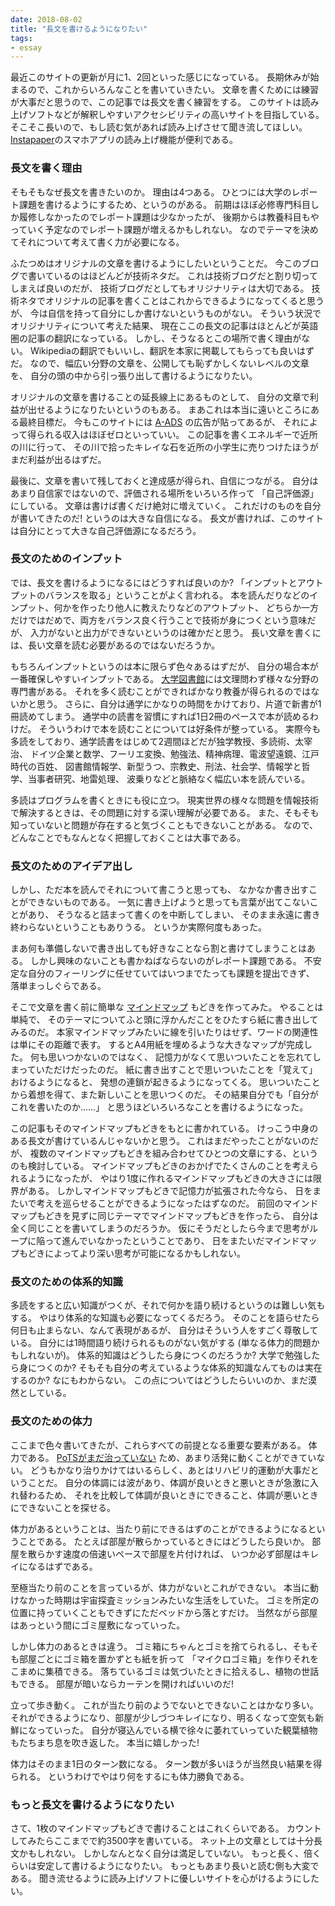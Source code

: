 ```yaml
---
date: 2018-08-02
title: "長文を書けるようになりたい"
tags:
- essay
---
```


最近このサイトの更新が月に1、2回といった感じになっている。
長期休みが始まるので、これからいろんなことを書いていきたい。
文章を書くためには練習が大事だと思うので、この記事では長文を書く練習をする。
このサイトは読み上げソフトなどが解釈しやすいアクセシビリティの高いサイトを目指している。
そこそこ長いので、もし読む気があれば読み上げさせて聞き流してほしい。
[Instapaper](https://www.instapaper.com)のスマホアプリの読み上げ機能が便利である。

### 長文を書く理由

そもそもなぜ長文を書きたいのか。
理由は4つある。
ひとつには大学のレポート課題を書けるようにするため、というのがある。
前期はほぼ必修専門科目しか履修しなかったのでレポート課題は少なかったが、
後期からは教養科目もやっていく予定なのでレポート課題が増えるかもしれない。
なのでテーマを決めてそれについて考えて書く力が必要になる。

ふたつめはオリジナルの文章を書けるようにしたいということだ。
今このブログで書いているのはほどんどが技術ネタだ。
これは技術ブログだと割り切ってしまえば良いのだが、
技術ブログだとしてもオリジナリティは大切である。
技術ネタでオリジナルの記事を書くことはこれからできるようになってくると思うが、
今は自信を持って自分にしか書けないというものがない。
そういう状況でオリジナリティについて考えた結果、
現在ここの長文の記事はほとんどが英語圏の記事の翻訳になっている。
しかし、そうなるとこの場所で書く理由がない。
Wikipediaの翻訳でもいいし、翻訳を本家に掲載してもらっても良いはずだ。
なので、幅広い分野の文章を、公開しても恥ずかしくないレベルの文章を、
自分の頭の中から引っ張り出して書けるようになりたい。

オリジナルの文章を書けることの延長線上にあるものとして、
自分の文章で利益が出せるようになりたいというのもある。
まあこれは本当に遠いところにある最終目標だ。
今もこのサイトには [A-ADS](https://a-ads.com/) の広告が貼ってあるが、
それによって得られる収入はほぼゼロといっていい。
この記事を書くエネルギーで近所の川に行って、
その川で拾ったキレイな石を近所の小学生に売りつけたほうがまだ利益が出るはずだ。

最後に、文章を書いて残しておくと達成感が得られ、自信につながる。
自分はあまり自信家ではないので、評価される場所をいろいろ作って
「自己評価源」にしている。
文章は書けば書くだけ絶対に増えていく。
これだけのものを自分が書いてきたのだ! というのは大きな自信になる。
長文が書ければ、このサイトは自分にとって大きな自己評価源になるだろう。

### 長文のためのインプット

では、長文を書けるようになるにはどうすれば良いのか?
「インプットとアウトプットのバランスを取る」ということがよく言われる。
本を読んだりなどのインプット、何かを作ったり他人に教えたりなどのアウトプット、
どちらか一方だけではだめで、両方をバランス良く行うことで技術が身につくという意味だが、
入力がないと出力ができないというのは確かだと思う。
長い文章を書くには、長い文章を読む必要があるのではないだろうか。

もちろんインプットというのは本に限らず色々あるはずだが、
自分の場合本が一番確保しやすいインプットである。
[大学図書館](http://www.aichi-pu.ac.jp/library/)には文理問わず様々な分野の専門書がある。
それを多く読むことができればかなり教養が得られるのではないかと思う。
さらに、自分は通学にかなりの時間をかけており、片道で新書が1冊読めてしまう。
通学中の読書を習慣にすれば1日2冊のペースで本が読めるわけだ。
そういうわけで本を読むことについては好条件が整っている。
実際今も多読をしており、通学読書をはじめて2週間ほどだが独学教授、多読術、太宰治、
ドイツ企業と数学、フーリエ変換、勉強法、精神病理、電波望遠鏡、江戸時代の百姓、
図書館情報学、新型うつ、宗教史、刑法、社会学、情報学と哲学、当事者研究、地雷処理、
波乗りなどと脈絡なく幅広い本を読んでいる。

多読はプログラムを書くときにも役に立つ。
現実世界の様々な問題を情報技術で解決するときは、その問題に対する深い理解が必要である。
また、そもそも知っていないと問題が存在すると気づくこともできないことがある。
なので、どんなことでもなんとなく把握しておくことは大事である。

### 長文のためのアイデア出し

しかし、ただ本を読んでそれについて書こうと思っても、
なかなか書き出すことができないものである。
一気に書き上げようと思っても言葉が出てこないことがあり、
そうなると詰まって書くのを中断してしまい、
そのまま永遠に書き終わらないということもありうる。
というか実際何度もあった。

まあ何も準備しないで書き出しても好きなことなら割と書けてしまうことはある。
しかし興味のないことも書かねばならないのがレポート課題である。
不安定な自分のフィーリングに任せていてはいつまでたっても課題を提出できず、
落単まっしぐらである。

そこで文章を書く前に簡単な
[マインドマップ](https://ja.wikipedia.org/wiki/%E3%83%9E%E3%82%A4%E3%83%B3%E3%83%89%E3%83%9E%E3%83%83%E3%83%97)
もどきを作ってみた。
やることは単純で、
そのテーマについてふと頭に浮かんだことをひたすら紙に書き出してみるのだ。
本家マインドマップみたいに線を引いたりはせず、ワードの関連性は単にその距離で表す。
するとA4用紙を埋めるような大きなマップが完成した。
何も思いつかないのではなく、
記憶力がなくて思いついたことを忘れてしまっていただけだったのだ。
紙に書き出すことで思いついたことを「覚えて」おけるようになると、
発想の連鎖が起きるようになってくる。
思いついたことから着想を得て、また新しいことを思いつくのだ。
その結果自分でも「自分がこれを書いたのか……」
と思うほどいろいろなことを書けるようになった。

この記事もそのマインドマップもどきをもとに書かれている。
けっこう中身のある長文が書けているんじゃないかと思う。
これはまだやったことがないのだが、
複数のマインドマップもどきを組み合わせてひとつの文章にする、というのも検討している。
マインドマップもどきのおかげでたくさんのことを考えられるようになったが、
やはり1度に作れるマインドマップもどきの大きさには限界がある。
しかしマインドマップもどきで記憶力が拡張された今なら、
日をまたいで考えを巡らせることができるようになったはずなのだ。
前回のマインドマップもどきを見ずに同じテーマでマインドマップもどきを作ったら、
自分は全く同じことを書いてしまうのだろうか。
仮にそうだとしたら今まで思考がループに陥って進んでいなかったということであり、
日をまたいだマインドマップもどきによってより深い思考が可能になるかもしれない。

### 長文のための体系的知識

多読をすると広い知識がつくが、それで何かを語り続けるというのは難しい気もする。
やはり体系的な知識も必要になってくるだろう。
そのことを語らせたら何日も止まらない、なんて表現があるが、
自分はそういう人をすごく尊敬している。
自分には1時間語り続けられるものがない気がする (単なる体力的問題かもしれないが)。
体系的知識はどうしたら身につくのだろうか?
大学で勉強したら身につくのか?
そもそも自分の考えているような体系的知識なんてものは実在するのか?
なにもわからない。
この点についてはどうしたらいいのか、まだ漠然としている。

### 長文のための体力

ここまで色々書いてきたが、これらすべての前提となる重要な要素がある。
体力である。
[PoTSがまだ治っていない](/2018/03/2018-03-09-tilt-of-the-dead)
ため、あまり活発に動くことができていない。
どうもかなり治りかけてはいるらしく、あとはリハビリ的運動が大事だということだ。
自分の体調には波があり、体調が良いときと悪いときが急激に入れ替わるため、
それを比較して体調が良いときにできること、体調が悪いときにできないことを探せる。

体力があるということは、当たり前にできるはずのことができるようになるということである。
たとえば部屋が散らかっているときにはどうしたら良いか。
部屋を散らかす速度の倍速いペースで部屋を片付ければ、
いつか必ず部屋はキレイになるはずである。

至極当たり前のことを言っているが、体力がないとこれができない。
本当に動けなかった時期は宇宙探査ミッションみたいな生活をしていた。
ゴミを所定の位置に持っていくこともできずにただベッドから落とすだけ。
当然ながら部屋はあっという間にゴミ屋敷になっていった。

しかし体力のあるときは違う。
ゴミ箱にちゃんとゴミを捨てられるし、そもそも部屋ごとにゴミ箱を置かずとも紙を折って
「マイクロゴミ箱」を作りそれをこまめに集積できる。
落ちているゴミは気づいたときに拾えるし、植物の世話もできる。
部屋が暗いならカーテンを開ければいいのだ!

立って歩き動く。
これが当たり前のようでないとできないことはかなり多い。
それができるようになり、部屋が少しづつキレイになり、明るくなって空気も新鮮になっていった。
自分が寝込んでいる横で徐々に萎れていっていた観葉植物もたちまち息を吹き返した。
本当に嬉しかった!

体力はそのまま1日のターン数になる。
ターン数が多いほうが当然良い結果を得られる。
というわけでやはり何をするにも体力勝負である。

### もっと長文を書けるようになりたい

さて、1枚のマインドマップもどきで書けることはこれくらいである。
カウントしてみたらここまでで約3500字を書いている。
ネット上の文章としては十分長文かもしれない。
しかしなんとなく自分は満足していない。
もっと長く、倍くらいは安定して書けるようになりたい。
もっともあまり長いと読む側も大変である。
聞き流せるように読み上げソフトに優しいサイトを心がけるようにしたい。